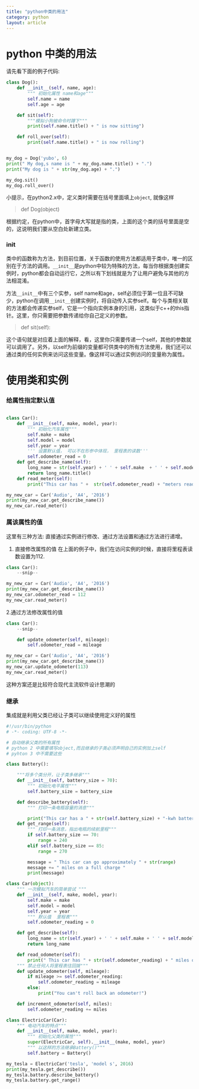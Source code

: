 ```yaml
---
title: "python中类的用法"
category: python
layout: article
---
```


# python 中类的用法
请先看下面的例子代码:

```python
class Dog():
    def __init__(self, name, age):
        """ 初始化属性 name和age"""
        self.name = name
        self.age = age

    def sit(self):
        """模拟小狗被命令时蹲下"""
        print(self.name.title() + " is now sitting")

    def roll_over(self):
        print(self.name.title() + " is now rolling")


my_dog = Dog('yubo', 6)
print(" My dog,s name is " + my_dog.name.title() + ".")
print("My dog is " + str(my_dog.age) + ".")

my_dog.sit()
my_dog.roll_over()

```
小提示，在python2.x中，定义类时需要在括号里面填上`object`, 就像这样

> def Dog(object)

根据约定，在python中，首字母大写就是指的类，上面的这个类的括号里面是空的，这说明我们要从空白处新建立类。


### __init__
类中的函数称为方法，到目前位置，关于函数的使用方法都适用于类中，唯一的区别在于方法的调用。`__init__`是python中较为特殊的方法，每当你根据类创建实例时，python都会自动运行它，之所以有下划线就是为了让用户避免与其他的方法相混淆。

方法`__init__`中有三个实参，self name和age，self必须位于第一位且不可缺少，python在调用`__init__`创建实例时，将自动传入实参self。每个与类相关联的方法都会传递实参self，它是一个指向实例本身的引用，这类似于c++的this指针。这里，你只需要把参数传递给你自己定义的参数。

>def sit(self):

这个语句就是对应着上面的解释，看，这里你只需要传递一个self，其他的参数就可以调用了。另外，以self为前缀的变量都可供类中的所有方法使用，我们还可以通过类的任何实例来访问这些变量。像这样可以通过实例访问的变量称为属性。

# 使用类和实例

### 给属性指定默认值

```python

class Car():
    def __init__(self, make, model, year):
        """ 初始化汽车属性"""
        self.make = make
        self.model = model
        self.year = year
        ''' 设置默认值， 可以不在形参中体现， 里程表的读数'''
        self.odometer_read = 0
    def get_describe_name(self):
        long_name = str(self.year) + ' ' + self.make  + ' ' + self.model
        return long_name.title()
    def read_meter(self):
        print("This car has " +  str(self.odometer_read) + "meters read ")

my_new_car = Car('Audio', 'A4', '2016')
print(my_new_car.get_describe_name())
my_new_car.read_meter()
```

### 属该属性的值
这里有三种方法: 直接通过实例进行修改、通过方法设置和通过方法进行递增。

1. 直接修改属性的值
在上面的例子中，我们在访问实例的时候，直接将里程表读数设置为112.

```python
class Car():
	--snip--

my_new_car = Car('Audio', 'A4', '2016')
print(my_new_car.get_describe_name())
my_new_car.odometer_read = 112
my_new_car.read_meter()
```

2.通过方法修改属性的值
```python
class Car():
	--snip--

    def update_odometer(self, mileage):
        self.odometer_read = mileage

my_new_car = Car('Audio', 'A4', '2016')
print(my_new_car.get_describe_name())
my_new_car.update_odometer(113)
my_new_car.read_meter()
```
这种方案还是比较符合现代主流软件设计思潮的

### 继承
集成就是利用父类已经让子类可以继续使用定义好的属性

```python
#!/usr/bin/python
# -*- coding: UTF-8 -*-

# 自动继承父类的所有属性
# python 2 中需要填写object,而且继承的子类必须声明自己的实例加上self
# pyhton 3 中不需要这些

class Battery():

	"""将多个类分开，让子类多继承"""
	def __init__(self, battery_size = 70):
		""" 初始化电平属性"""
		self.battery_size = battery_size

	def describe_battery(self):
		""" 打印一条电瓶容量的消息"""

		print("This car has a " + str(self.battery_size) + "-kwh battery.")
	def get_range(self):
		""" 打印一条消息，指出电瓶的续航里程"""
		if self.battery_size == 70:
			range = 240
		elif self.battery_size == 85:
			range = 270

		message = " This car can go approximately " + str(range)
		message += " miles on a full charge "
		print(message)

class Car(object):
	""" 一次模拟汽车的简单尝试 """
	def __init__(self, make, model, year):
		self.make = make
		self.model = model
		self.year = year
		""" 默认值  里程表"""
		self.odometer_reading = 0

	def get_describe(self):
		long_name = str(self.year) + ' ' + self.make + ' ' + self.model
		return long_name

	def read_odometer(self):
		print(" This car has " + str(self.odometer_reading) + " miles on it")
	""" 禁止任何人将里程表往回拨"""
	def update_odometer(self, mileage):
		if mileage >= self.odometer_reading:
			self.odometer_reading = mileage
		else:
			print("You can't roll back an odometer!")

	def increment_odometer(self, miles):
		self.odometer_reading += miles

class ElectricCar(Car):
	""" 电动汽车的特点"""
	def __init__(self, make, model, year):
		""" 初始化父类的属性"""
		super(ElectricCar, self).__init__(make, model, year)
		""" 以这样的方法继承Battery()"""
		self.battery = Battery()

my_tesla = ElectricCar('tesla', 'model s', 2016)
print(my_tesla.get_describe())
my_tesla.battery.describe_battery()
my_tesla.battery.get_range()
```
